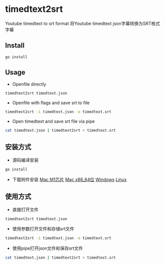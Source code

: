 # timedtext2srt
Youtube timedtext to srt format
将Youtube timedtext json字幕转换为SRT格式字幕

## Install

```bash
go install
```

## Usage

- Openfile directly
```bash
timedtext2srt timedtext.json
```

- Openfile with flags and save srt to file
```bash
timedtext2srt -i timedtext.json -o timedtext.srt
```

- Open timedtext and save srt file via pipe
```bash
cat timedtext.json | timedtext2srt > timedtext.srt
```

## 安装方式
- 源码编译安装
```bash
go install
```

- 下载附件安装
[Mac M1芯片](https://github.com/vinkdong/timedtext2srt/releases/download/0.1.0/timedtext2srt-darwin-m1)
[Mac x86_64位](https://github.com/vinkdong/timedtext2srt/releases/download/0.1.0/timedtext2srt-darwin-x86_64)
[Windows](https://github.com/vinkdong/timedtext2srt/releases/download/0.1.0/timedtext2srt.exe)
[Linux](https://github.com/vinkdong/timedtext2srt/releases/download/0.1.0/timedtext2srt-linux)

## 使用方式

- 直接打开文件
```bash
timedtext2srt timedtext.json
```

- 使用参数打开文件和存储srt文件
```bash
timedtext2srt -i timedtext.json -o timedtext.srt
```

- 使用pipe打开json文件和保存srt文件
```bash
cat timedtext.json | timedtext2srt > timedtext.srt
```